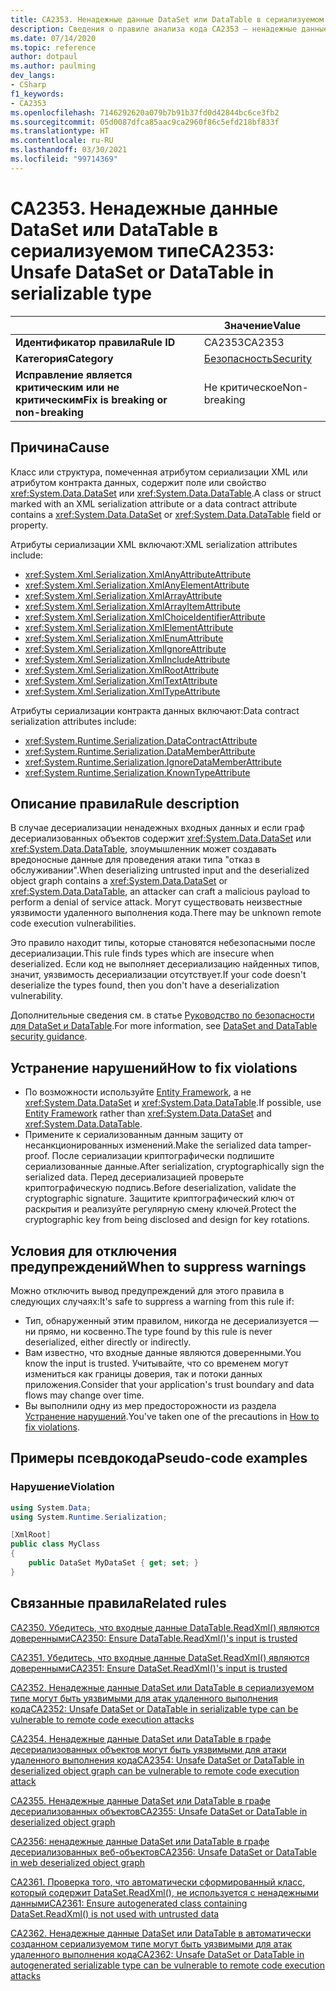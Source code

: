 ```yaml
---
title: CA2353. Ненадежные данные DataSet или DataTable в сериализуемом типе (анализ кода)
description: Сведения о правиле анализа кода CA2353 — ненадежные данные DataSet или DataTable в сериализуемом типе
ms.date: 07/14/2020
ms.topic: reference
author: dotpaul
ms.author: paulming
dev_langs:
- CSharp
f1_keywords:
- CA2353
ms.openlocfilehash: 7146292620a079b7b91b37fd0d42844bc6ce3fb2
ms.sourcegitcommit: 05d0087dfca85aac9ca2960f86c5efd218bf833f
ms.translationtype: HT
ms.contentlocale: ru-RU
ms.lasthandoff: 03/30/2021
ms.locfileid: "99714369"
---
```

# <a name="ca2353-unsafe-dataset-or-datatable-in-serializable-type"></a><span data-ttu-id="0d0ff-103">CA2353. Ненадежные данные DataSet или DataTable в сериализуемом типе</span><span class="sxs-lookup"><span data-stu-id="0d0ff-103">CA2353: Unsafe DataSet or DataTable in serializable type</span></span>

| | <span data-ttu-id="0d0ff-104">Значение</span><span class="sxs-lookup"><span data-stu-id="0d0ff-104">Value</span></span> |
|-|-|
| <span data-ttu-id="0d0ff-105">**Идентификатор правила**</span><span class="sxs-lookup"><span data-stu-id="0d0ff-105">**Rule ID**</span></span> |<span data-ttu-id="0d0ff-106">CA2353</span><span class="sxs-lookup"><span data-stu-id="0d0ff-106">CA2353</span></span>|
| <span data-ttu-id="0d0ff-107">**Категория**</span><span class="sxs-lookup"><span data-stu-id="0d0ff-107">**Category**</span></span> |[<span data-ttu-id="0d0ff-108">Безопасность</span><span class="sxs-lookup"><span data-stu-id="0d0ff-108">Security</span></span>](security-warnings.md)|
| <span data-ttu-id="0d0ff-109">**Исправление является критическим или не критическим**</span><span class="sxs-lookup"><span data-stu-id="0d0ff-109">**Fix is breaking or non-breaking**</span></span> |<span data-ttu-id="0d0ff-110">Не критическое</span><span class="sxs-lookup"><span data-stu-id="0d0ff-110">Non-breaking</span></span>|

## <a name="cause"></a><span data-ttu-id="0d0ff-111">Причина</span><span class="sxs-lookup"><span data-stu-id="0d0ff-111">Cause</span></span>

<span data-ttu-id="0d0ff-112">Класс или структура, помеченная атрибутом сериализации XML или атрибутом контракта данных, содержит поле или свойство <xref:System.Data.DataSet> или <xref:System.Data.DataTable>.</span><span class="sxs-lookup"><span data-stu-id="0d0ff-112">A class or struct marked with an XML serialization attribute or a data contract attribute contains a <xref:System.Data.DataSet> or <xref:System.Data.DataTable> field or property.</span></span>

<span data-ttu-id="0d0ff-113">Атрибуты сериализации XML включают:</span><span class="sxs-lookup"><span data-stu-id="0d0ff-113">XML serialization attributes include:</span></span>

- <xref:System.Xml.Serialization.XmlAnyAttributeAttribute>
- <xref:System.Xml.Serialization.XmlAnyElementAttribute>
- <xref:System.Xml.Serialization.XmlArrayAttribute>
- <xref:System.Xml.Serialization.XmlArrayItemAttribute>
- <xref:System.Xml.Serialization.XmlChoiceIdentifierAttribute>
- <xref:System.Xml.Serialization.XmlElementAttribute>
- <xref:System.Xml.Serialization.XmlEnumAttribute>
- <xref:System.Xml.Serialization.XmlIgnoreAttribute>
- <xref:System.Xml.Serialization.XmlIncludeAttribute>
- <xref:System.Xml.Serialization.XmlRootAttribute>
- <xref:System.Xml.Serialization.XmlTextAttribute>
- <xref:System.Xml.Serialization.XmlTypeAttribute>

<span data-ttu-id="0d0ff-114">Атрибуты сериализации контракта данных включают:</span><span class="sxs-lookup"><span data-stu-id="0d0ff-114">Data contract serialization attributes include:</span></span>

- <xref:System.Runtime.Serialization.DataContractAttribute>
- <xref:System.Runtime.Serialization.DataMemberAttribute>
- <xref:System.Runtime.Serialization.IgnoreDataMemberAttribute>
- <xref:System.Runtime.Serialization.KnownTypeAttribute>

## <a name="rule-description"></a><span data-ttu-id="0d0ff-115">Описание правила</span><span class="sxs-lookup"><span data-stu-id="0d0ff-115">Rule description</span></span>

<span data-ttu-id="0d0ff-116">В случае десериализации ненадежных входных данных и если граф десериализованных объектов содержит <xref:System.Data.DataSet> или <xref:System.Data.DataTable>, злоумышленник может создавать вредоносные данные для проведения атаки типа "отказ в обслуживании".</span><span class="sxs-lookup"><span data-stu-id="0d0ff-116">When deserializing untrusted input and the deserialized object graph contains a <xref:System.Data.DataSet> or <xref:System.Data.DataTable>, an attacker can craft a malicious payload to perform a denial of service attack.</span></span> <span data-ttu-id="0d0ff-117">Могут существовать неизвестные уязвимости удаленного выполнения кода.</span><span class="sxs-lookup"><span data-stu-id="0d0ff-117">There may be unknown remote code execution vulnerabilities.</span></span>

<span data-ttu-id="0d0ff-118">Это правило находит типы, которые становятся небезопасными после десериализации.</span><span class="sxs-lookup"><span data-stu-id="0d0ff-118">This rule finds types which are insecure when deserialized.</span></span> <span data-ttu-id="0d0ff-119">Если код не выполняет десериализацию найденных типов, значит, уязвимость десериализации отсутствует.</span><span class="sxs-lookup"><span data-stu-id="0d0ff-119">If your code doesn't deserialize the types found, then you don't have a deserialization vulnerability.</span></span>

<span data-ttu-id="0d0ff-120">Дополнительные сведения см. в статье [Руководство по безопасности для DataSet и DataTable](../../../framework/data/adonet/dataset-datatable-dataview/security-guidance.md).</span><span class="sxs-lookup"><span data-stu-id="0d0ff-120">For more information, see [DataSet and DataTable security guidance](../../../framework/data/adonet/dataset-datatable-dataview/security-guidance.md).</span></span>

## <a name="how-to-fix-violations"></a><span data-ttu-id="0d0ff-121">Устранение нарушений</span><span class="sxs-lookup"><span data-stu-id="0d0ff-121">How to fix violations</span></span>

- <span data-ttu-id="0d0ff-122">По возможности используйте [Entity Framework](/ef/), а не <xref:System.Data.DataSet> и <xref:System.Data.DataTable>.</span><span class="sxs-lookup"><span data-stu-id="0d0ff-122">If possible, use [Entity Framework](/ef/) rather than <xref:System.Data.DataSet> and <xref:System.Data.DataTable>.</span></span>
- <span data-ttu-id="0d0ff-123">Примените к сериализованным данным защиту от несанкционированных изменений.</span><span class="sxs-lookup"><span data-stu-id="0d0ff-123">Make the serialized data tamper-proof.</span></span> <span data-ttu-id="0d0ff-124">После сериализации криптографически подпишите сериализованные данные.</span><span class="sxs-lookup"><span data-stu-id="0d0ff-124">After serialization, cryptographically sign the serialized data.</span></span> <span data-ttu-id="0d0ff-125">Перед десериализацией проверьте криптографическую подпись.</span><span class="sxs-lookup"><span data-stu-id="0d0ff-125">Before deserialization, validate the cryptographic signature.</span></span> <span data-ttu-id="0d0ff-126">Защитите криптографический ключ от раскрытия и реализуйте регулярную смену ключей.</span><span class="sxs-lookup"><span data-stu-id="0d0ff-126">Protect the cryptographic key from being disclosed and design for key rotations.</span></span>

## <a name="when-to-suppress-warnings"></a><span data-ttu-id="0d0ff-127">Условия для отключения предупреждений</span><span class="sxs-lookup"><span data-stu-id="0d0ff-127">When to suppress warnings</span></span>

<span data-ttu-id="0d0ff-128">Можно отключить вывод предупреждений для этого правила в следующих случаях:</span><span class="sxs-lookup"><span data-stu-id="0d0ff-128">It's safe to suppress a warning from this rule if:</span></span>

- <span data-ttu-id="0d0ff-129">Тип, обнаруженный этим правилом, никогда не десериализуется — ни прямо, ни косвенно.</span><span class="sxs-lookup"><span data-stu-id="0d0ff-129">The type found by this rule is never deserialized, either directly or indirectly.</span></span>
- <span data-ttu-id="0d0ff-130">Вам известно, что входные данные являются доверенными.</span><span class="sxs-lookup"><span data-stu-id="0d0ff-130">You know the input is trusted.</span></span> <span data-ttu-id="0d0ff-131">Учитывайте, что со временем могут измениться как границы доверия, так и потоки данных приложения.</span><span class="sxs-lookup"><span data-stu-id="0d0ff-131">Consider that your application's trust boundary and data flows may change over time.</span></span>
- <span data-ttu-id="0d0ff-132">Вы выполнили одну из мер предосторожности из раздела [Устранение нарушений](#how-to-fix-violations).</span><span class="sxs-lookup"><span data-stu-id="0d0ff-132">You've taken one of the precautions in [How to fix violations](#how-to-fix-violations).</span></span>

## <a name="pseudo-code-examples"></a><span data-ttu-id="0d0ff-133">Примеры псевдокода</span><span class="sxs-lookup"><span data-stu-id="0d0ff-133">Pseudo-code examples</span></span>

### <a name="violation"></a><span data-ttu-id="0d0ff-134">Нарушение</span><span class="sxs-lookup"><span data-stu-id="0d0ff-134">Violation</span></span>

```csharp
using System.Data;
using System.Runtime.Serialization;

[XmlRoot]
public class MyClass
{
    public DataSet MyDataSet { get; set; }
}
```

## <a name="related-rules"></a><span data-ttu-id="0d0ff-135">Связанные правила</span><span class="sxs-lookup"><span data-stu-id="0d0ff-135">Related rules</span></span>

[<span data-ttu-id="0d0ff-136">CA2350. Убедитесь, что входные данные DataTable.ReadXml() являются доверенными</span><span class="sxs-lookup"><span data-stu-id="0d0ff-136">CA2350: Ensure DataTable.ReadXml()'s input is trusted</span></span>](ca2350.md)

[<span data-ttu-id="0d0ff-137">CA2351. Убедитесь, что входные данные DataSet.ReadXml() являются доверенными</span><span class="sxs-lookup"><span data-stu-id="0d0ff-137">CA2351: Ensure DataSet.ReadXml()'s input is trusted</span></span>](ca2351.md)

[<span data-ttu-id="0d0ff-138">CA2352. Ненадежные данные DataSet или DataTable в сериализуемом типе могут быть уязвимыми для атак удаленного выполнения кода</span><span class="sxs-lookup"><span data-stu-id="0d0ff-138">CA2352: Unsafe DataSet or DataTable in serializable type can be vulnerable to remote code execution attacks</span></span>](ca2352.md)

[<span data-ttu-id="0d0ff-139">CA2354. Ненадежные данные DataSet или DataTable в графе десериализованных объектов могут быть уязвимыми для атаки удаленного выполнения кода</span><span class="sxs-lookup"><span data-stu-id="0d0ff-139">CA2354: Unsafe DataSet or DataTable in deserialized object graph can be vulnerable to remote code execution attack</span></span>](ca2354.md)

[<span data-ttu-id="0d0ff-140">CA2355. Ненадежные данные DataSet или DataTable в графе десериализованных объектов</span><span class="sxs-lookup"><span data-stu-id="0d0ff-140">CA2355: Unsafe DataSet or DataTable in deserialized object graph</span></span>](ca2355.md)

[<span data-ttu-id="0d0ff-141">CA2356: ненадежные данные DataSet или DataTable в графе десериализованных веб-объектов</span><span class="sxs-lookup"><span data-stu-id="0d0ff-141">CA2356: Unsafe DataSet or DataTable in web deserialized object graph</span></span>](ca2356.md)

[<span data-ttu-id="0d0ff-142">CA2361. Проверка того, что автоматически сформированный класс, который содержит DataSet.ReadXml(), не используется с ненадежными данными</span><span class="sxs-lookup"><span data-stu-id="0d0ff-142">CA2361: Ensure autogenerated class containing DataSet.ReadXml() is not used with untrusted data</span></span>](ca2361.md)

[<span data-ttu-id="0d0ff-143">CA2362. Ненадежные данные DataSet или DataTable в автоматически созданном сериализуемом типе могут быть уязвимыми для атак удаленного выполнения кода</span><span class="sxs-lookup"><span data-stu-id="0d0ff-143">CA2362: Unsafe DataSet or DataTable in autogenerated serializable type can be vulnerable to remote code execution attacks</span></span>](ca2362.md)
